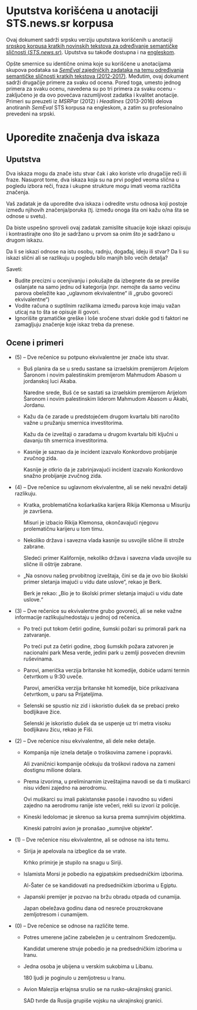 # Uputstva korišćena u anotaciji STS.news.sr korpusa
Ovaj dokument sadrži srpsku verziju uputstava korišćenih u anotaciji [srpskog korpusa kratkih novinskih tekstova za određivanje semantičke sličnosti (*STS.news.sr*)](https://vukbatanovic.github.io/STS.news.sr/).
Uputstva su takođe dostupna i na [engleskom](https://vukbatanovic.github.io/STS.news.sr/Annotation%20instructions%20-%20English).

Opšte smernice su identične onima koje su korišćene u anotacijama skupova podataka sa [*SemEval* zajedničkih zadataka na temu određivanja semantičke sličnosti kratkih tekstova (2012-2017)](http://ixa2.si.ehu.es/stswiki/index.php/Main_Page).
Međutim, ovaj dokument sadrži drugačije primere za svaku od ocena.
Pored toga, umesto jednog primera za svaku ocenu, navedena su po tri primera za svaku ocenu - zaključeno je da ovo povećava razumljivost zadatka i kvalitet anotacije.
Primeri su preuzeti iz *MSRPar* (2012) i *Headlines* (2013-2016) delova anotiranih *SemEval* STS korpusa na engleskom, a zatim su profesionalno prevedeni na srpski.

# Uporedite značenja dva iskaza

## Uputstva
Dva iskaza mogu da znače istu stvar čak i ako koriste vrlo drugačije reči ili fraze.
Nasuprot tome, dva iskaza koja su na prvi pogled veoma slična u pogledu izbora reči, fraza i ukupne strukture mogu imati veoma različita značenja.

Vaš zadatak je da uporedite dva iskaza i odredite vrstu odnosa koji postoje između njihovih značenja/poruka (tj. između onoga šta oni kažu o/na šta se odnose u svetu).

Da biste uspešno sproveli ovaj zadatak zamislite situacije koje iskazi opisuju i kontrastirajte ono što je sadržano u prvom sa onim što je sadržano u drugom iskazu.

Da li se iskazi odnose na istu osobu, radnju, događaj, ideju ili stvar?
Da li su iskazi slični ali se razlikuju u pogledu bilo manjih bilo većih detalja?

Saveti:
* Budite precizni u ocenjivanju i pokušajte da izbegnete da se previše oslanjate na samo jednu od kategorija (npr. nemojte da samo većinu parova obeležite kao „uglavnom ekvivalentne“ ili „grubo govoreći ekvivalentne“)
* Vodite računa o suptilnim razlikama između parova koje imaju važan uticaj na to šta se opisuje ili govori.
* Ignorišite gramatičke greške i loše sročene stvari dokle god ti faktori ne zamagljuju značenje koje iskaz treba da prenese.

## Ocene i primeri
* (5) – Dve rečenice su potpuno ekvivalentne jer znače istu stvar.
    * Buš planira da se u sredu sastane sa izraelskim premijerom Arijelom Šaronom i novim palestinskim premijerom Mahmudom Abasom u jordanskoj luci Akaba.

      Naredne srede, Buš će se sastati sa izraelskim premijerom Arijelom Šaronom i novim palestinskim liderom Mahmudom Abasom u Akabi, Jordanu.

    * Kažu da će zarade u predstojećem drugom kvartalu biti naročito važne u pružanju smernica investitorima.

      Kažu da će izveštaji o zaradama u drugom kvartalu biti ključni u davanju tih smernica investitorima.

    * Kasnije je saznao da je incident izazvalo Konkordovo probijanje zvučnog zida.

      Kasnije je otkrio da je zabrinjavajući incident izazvalo Konkordovo snažno probijanje zvučnog zida.

* (4) – Dve rečenice su uglavnom ekvivalentne, ali se neki nevažni detalji razlikuju.
    * Kratka, problematična košarkaška karijera Rikija Klemonsa u Misuriju je završena.

      Misuri je izbacio Rikija Klemonsa, okončavajući njegovu prolematičnu karijeru u tom timu.

    * Nekoliko država i savezna vlada kasnije su usvojile slične ili strože zabrane.

      Sledeći primer Kalifornije, nekoliko država i savezna vlada usvojile su slične ili oštrije zabrane.

    * „Na osnovu našeg prvobitnog izveštaja, čini se da je ovo bio školski primer sletanja imajući u vidu date uslove“, rekao je Berk.

      Berk je rekao: „Bio je to školski primer sletanja imajući u vidu date uslove.“

* (3) – Dve rečenice su ekvivalentne grubo govoreći, ali se neke važne informacije razlikuju/nedostaju u jednoj od rečenica.
    * Po treći put tokom četiri godine, šumski požari su primorali park na zatvaranje.

      Po treći put za četiri godine, zbog šumskih požara zatvoren je nacionalni park Mesa verde, jedini park u zemlji posvećen drevnim ruševinama.

    * Parovi, američka verzija britanske hit komedije, dobiće udarni termin četvrtkom u 9:30 uveče.

      Parovi, američka verzija britanske hit komedije, biće prikazivana četvrtkom, u paru sa Prijateljima.

    * Selenski se spustio niz zid i iskoristio dušek da se prebaci preko bodljikave žice.

      Selenski je iskoristio dušek da se uspenje uz tri metra visoku bodljikavu žicu, rekao je Fiši.

* (2) – Dve rečenice nisu ekvivalentne, ali dele neke detalje.
    * Kompanija nije iznela detalje o troškovima zamene i popravki.

      Ali zvaničnici kompanije očekuju da troškovi radova na zameni dostignu milione dolara.

    * Prema izvorima, u preliminarnim izveštajima navodi se da ti muškarci nisu viđeni zajedno na aerodromu.

      Ovi muškarci su imali pakistanske pasoše i navodno su viđeni zajedno na aerodromu ranije iste večeri, rekli su izvori iz policije.

    * Kineski ledolomac je skrenuo sa kursa prema sumnjivim objektima.

      Kineski patrolni avion je pronašao „sumnjive objekte“.

* (1) – Dve rečenice nisu ekvivalentne, ali se odnose na istu temu.
    * Sirija je apelovala na izbeglice da se vrate.

      Krhko primirje je stupilo na snagu u Siriji.

    * Islamista Morsi je pobedio na egipatskim predsedničkim izborima.

      Al-Šater će se kandidovati na predsedničkim izborima u Egiptu.

    * Japanski premijer je pozvao na bržu obradu otpada od cunamija.

      Japan obeležava godinu dana od nesreće prouzrokovane zemljotresom i cunamijem.

* (0) – Dve rečenice se odnose na različite teme.
    * Potres umerene jačine zabeležen je u centralnom Sredozemlju.

      Kandidat umerene struje pobedio je na predsedničkim izborima u Iranu.

    * Jedna osoba je ubijena u verskim sukobima u Libanu.

      180 ljudi je poginulo u zemljotresu u Iranu.

    * Avion Malezija erlajnsa srušio se na rusko-ukrajinskoj granici.

      SAD tvrde da Rusija grupiše vojsku na ukrajinskoj granici.

